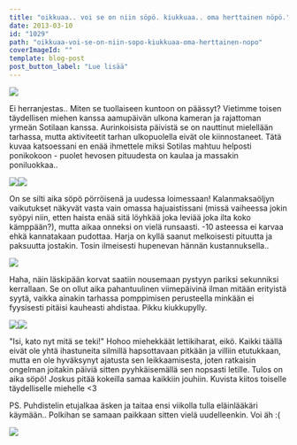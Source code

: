```yaml
---
title: "oikkuaa.. voi se on niin söpö. kiukkuaa.. oma herttainen nöpö."
date: 2013-03-10
id: "1029"
path: "oikkuaa-voi-se-on-niin-sopo-kiukkuaa-oma-herttainen-nopo"
coverImageId: ""
template: blog-post
post_button_label: "Lue lisää"
---
```


[![](/images/2013.3.10_1.JPG)](http://4.bp.blogspot.com/-_rvkVniTDSE/UTy4Wuh8jtI/AAAAAAAAFcY/nXFmeHKdEto/s1600/2013.3.10_1.JPG)

Ei herranjestas.. Miten se tuollaiseen kuntoon on päässyt? Vietimme toisen täydellisen miehen kanssa aamupäivän ulkona kameran ja rajattoman yrmeän Sotilaan kanssa. Aurinkoisista päivistä se on nauttinut mielellään tarhassa, mutta aktiviteetit tarhan ulkopuolella eivät ole kiinnostaneet. Tätä kuvaa katsoessani en enää ihmettele miksi Sotilas mahtuu helposti ponikokoon - puolet hevosen pituudesta on kaulaa ja massakin poniluokkaa..

[![](/images/2013.3.10_16.JPG)](http://1.bp.blogspot.com/-SCIEmYS2Ph0/UTy4W9EFhBI/AAAAAAAAFcw/VcmsdaX9yLs/s1600/2013.3.10_16.JPG)[![](/images/2013.3.10_4.JPG)](http://2.bp.blogspot.com/-PUpvZS1Ref4/UTy4XTLtDVI/AAAAAAAAFc0/6NpxytYepFg/s1600/2013.3.10_4.JPG)

On se silti aika söpö pörröisenä ja uudessa loimessaan! Kalanmaksaöljyn vaikutukset näkyvät vasta vain omassa hajuaistissani (missä vaiheessa jokin syöpyi niin, etten haista enää sitä löyhkää joka leviää joka ilta koko kämppään?), mutta aikaa onneksi on vielä runsaasti. -10 asteessa ei karvaa ehkä kannatakaan pudottaa. Harja on kyllä saanut melkoisesti pituutta ja paksuutta jostakin. Tosin ilmeisesti hupenevan hännän kustannuksella..

[![](/images/2013.3.10_6.JPG)](http://1.bp.blogspot.com/-Phe8N7mJJjE/UTy4X-XyuuI/AAAAAAAAFdA/zbCrBrZxjbA/s1600/2013.3.10_6.JPG)

Haha, näin läskipään korvat saatiin nousemaan pystyyn pariksi sekunniksi kerrallaan. Se on ollut aika pahantuulinen viimepäivinä ilman mitään erityistä syytä, vaikka ainakin tarhassa pomppimisen perusteella minkään ei fyysisesti pitäisi kauheasti ahdistaa. Pikku kiukkupylly.

[![](/images/2013.3.10_18.JPG)](http://3.bp.blogspot.com/-4Y8D8wqRf6w/UTy4WiobcpI/AAAAAAAAFc8/qCTInFVNudY/s1600/2013.3.10_18.JPG)[![](/images/2013.3.10_9.JPG)](http://3.bp.blogspot.com/-PWCoL7rmySg/UTy4YUwyfAI/AAAAAAAAFdE/yyh6x8BQQME/s1600/2013.3.10_9.JPG)

"Isi, kato nyt mitä se teki!" Hohoo miehekkäät lettikiharat, eikö. Kaikki täällä eivät ole yhtä ihastuneita silmillä hapsottavaan pitkään ja villiin etutukkaan, mutta en ole hyväksynyt ajatusta sen leikkaamisesta, joten ratkaisin ongelman joitakin päiviä sitten pyyhkäisemällä sen nopsasti letille. Tulos on aika söpö! Joskus pitää kokeilla samaa kaikkiin jouhiin. Kuvista kiitos toiselle täydelliselle miehelle <3

PS. Puhdistelin etujalkaa äsken ja taitaa ensi viikolla tulla eläinlääkäri käymään.. Polkihan se samaan paikkaan sitten vielä uudelleenkin. Voi äh :(

[![](/images/ak.jpg)](http://2.bp.blogspot.com/-VDBKMD6z_vE/UTzidI-3UmI/AAAAAAAAFdQ/IjYnIgGzd-A/s1600/ak.jpg)
